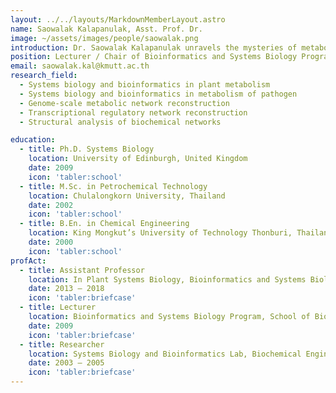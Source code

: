 ```yaml
---
layout: ../../layouts/MarkdownMemberLayout.astro
name: Saowalak Kalapanulak, Asst. Prof. Dr.
image: ~/assets/images/people/saowalak.png
introduction: Dr. Saowalak Kalapanulak unravels the mysteries of metabolism in both plants and pathogens using powerful tools from systems biology and bioinformatics. Her expertise lies in building intricate network models to understand how organisms function.
position: Lecturer / Chair of Bioinformatics and Systems Biology Program
email: saowalak.kal@kmutt.ac.th
research_field:
  - Systems biology and bioinformatics in plant metabolism
  - Systems biology and bioinformatics in metabolism of pathogen
  - Genome-scale metabolic network reconstruction
  - Transcriptional regulatory network reconstruction
  - Structural analysis of biochemical networks

education: 
  - title: Ph.D. Systems Biology
    location: University of Edinburgh, United Kingdom
    date: 2009
    icon: 'tabler:school'
  - title: M.Sc. in Petrochemical Technology
    location: Chulalongkorn University, Thailand
    date: 2002
    icon: 'tabler:school'
  - title: B.En. in Chemical Engineering
    location: King Mongkut’s University of Technology Thonburi, Thailand
    date: 2000
    icon: 'tabler:school'
profAct:
  - title: Assistant Professor 
    location: In Plant Systems Biology, Bioinformatics and Systems Biology Program, School of Bioresources and Technology, King Mongkut’s University of Technology Thonburi
    date: 2013 – 2018
    icon: 'tabler:briefcase'
  - title: Lecturer
    location: Bioinformatics and Systems Biology Program, School of Bioresources and Technology, King Mongkut’s University of Technology Thonburi
    date: 2009
    icon: 'tabler:briefcase'
  - title: Researcher
    location: Systems Biology and Bioinformatics Lab, Biochemical Engineering and Pilot Plant Research and Development Unit, King Mongkut’s University of Technology Thonburi.
    date: 2003 – 2005
    icon: 'tabler:briefcase'
---
```

